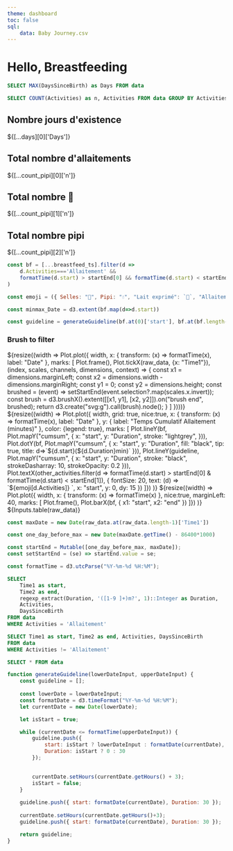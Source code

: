 ```yaml
---
theme: dashboard
toc: false
sql:
    data: Baby Journey.csv
---
```



<h1>Hello, Breastfeeding</h1>


```sql id=days 
SELECT MAX(DaysSinceBirth) as Days FROM data
```

```sql id=count_pipi 
SELECT COUNT(Activities) as n, Activities FROM data GROUP BY Activities
```

<div class="grid grid-cols-4">
  <div class="card">
    <h2>Nombre jours d'existence</h2>
    <span class="big">${[...days][0]['Days']}</span>
  </div>
  <div class="card">
    <h2>Total nombre d'allaitements</h2>
    <span class="big">${[...count_pipi][0]['n']}</span>
  </div>
  <div class="card">
    <h2>Total nombre 💩</h2>
    <span class="big">${[...count_pipi][1]['n']}</span>
  </div>
  <div class="card">
    <h2>Total nombre pipi</h2>
    <span class="big">${[...count_pipi][2]['n']}</span>
  </div>
</div>

```js
const bf = [...breastfeed_ts].filter(d => 
    d.Activities==='Allaitement' && 
    formatTime(d.start) > startEnd[0] && formatTime(d.start) < startEnd[1]
)
```

```js
const emoji = ({ Selles: "💩", Pipi: "💧", "Lait exprimé": `💉`, "Allaitement.réconfort": "😌" })
```

```js
const minmax_Date = d3.extent(bf.map(d=>d.start))
```

```js
const guideline = generateGuideline(bf.at(0)['start'], bf.at(bf.length-1)['end']);
```

<div class="grid grid-cols-1">
  <div class="card">
    <h3>Brush to filter</h3>
    ${resize((width => Plot.plot({
        width,
        x: { transform: (x) => formatTime(x), label: "Date"  },
        marks: [
            Plot.frame(),
            Plot.tickX(raw_data, {x: "Time1"}),
            (index, scales, channels, dimensions, context) => {
            const x1 = dimensions.marginLeft;
            const x2 = dimensions.width - dimensions.marginRight;
            const y1 = 0;
            const y2 = dimensions.height;
            const brushed = (event) => setStartEnd(event.selection?.map(scales.x.invert));
            const brush = d3.brushX().extent([[x1, y1], [x2, y2]]).on("brush end", brushed);
            return d3.create("svg:g").call(brush).node();
            }
    ]
    })))}
    <br>
    ${resize((width) => Plot.plot({ 
        width,
        grid: true,
        nice:true,
        x: { transform: (x) => formatTime(x), label: "Date"  },
        y: { label: "Temps Cumulatif Allaitement (minutes)"  },
        color: {legend: true},
        marks: [
            Plot.lineY(bf, Plot.mapY("cumsum", {
                x: "start", y: "Duration", stroke: "lightgrey", 
                })),
            Plot.dotY(bf, Plot.mapY("cumsum", {
                x: "start", y: "Duration", fill: "black", tip: true, title: d=>`${d.start}(${d.Duration}min)`
                })),
            Plot.lineY(guideline, Plot.mapY("cumsum", {
                x: "start", y: "Duration", stroke: "black",  strokeDasharray: 10, strokeOpacity: 0.2
                })),
            Plot.textX(other_activities.filter(d => formatTime(d.start) > startEnd[0] & formatTime(d.start) < startEnd[1]), {
                fontSize: 20,
                text: (d) => `${emoji[d.Activities]} `,
                x: "start",
                y: 0,
                dy: 15
            })
            ]})
    )}
    ${resize((width) => Plot.plot({ 
            width,
            x: { transform: (x) => formatTime(x) },
            nice:true,
            marginLeft: 40,
            marks: [
                Plot.frame(),
                Plot.barX(bf, { x1: "start", x2: "end" })
            ]})
        )}
    </div>
</div>
<div class="card" style="padding: 0;">
    ${Inputs.table(raw_data)}
</div>

<!-- Plot.axisX({label: null, fontSize: 0, tickSize: 0}), -->

```js
const maxDate = new Date(raw_data.at(raw_data.length-1)['Time1'])
```
```js
const one_day_before_max = new Date(maxDate.getTime() - 86400*1000)
```

```js
const startEnd = Mutable([one_day_before_max, maxDate]);
const setStartEnd = (se) => startEnd.value = se;
```

```js
const formatTime = d3.utcParse("%Y-%m-%d %H:%M");
```

```sql id=breastfeed_ts
SELECT 
    Time1 as start, 
    Time2 as end,
    regexp_extract(Duration, '([1-9 ]+)m?', 1)::Integer as Duration,
    Activities,
    DaysSinceBirth
FROM data 
WHERE Activities = 'Allaitement'
```

```sql id=[...other_activities]
SELECT Time1 as start, Time2 as end, Activities, DaysSinceBirth
FROM data 
WHERE Activities != 'Allaitement'
```


```sql id=[...raw_data]
SELECT * FROM data 
```

```js
function generateGuideline(lowerDateInput, upperDateInput) {
    const guideline = [];
    
    const lowerDate = lowerDateInput;
    const formatDate = d3.timeFormat("%Y-%m-%d %H:%M");
    let currentDate = new Date(lowerDate);

    let isStart = true;

    while (currentDate <= formatTime(upperDateInput)) {
        guideline.push({
            start: isStart ? lowerDateInput : formatDate(currentDate),
            Duration: isStart ? 0 : 30
        });
        

        currentDate.setHours(currentDate.getHours() + 3);
        isStart = false;
    }
    
    guideline.push({ start: formatDate(currentDate), Duration: 30 });
    
    currentDate.setHours(currentDate.getHours()+3);
    guideline.push({ start: formatDate(currentDate), Duration: 30 });

    return guideline;
}
```
